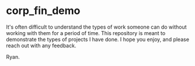 # corp_fin_demo

It's often difficult to understand the types of work someone can do without working with them for a period of time. This repository is meant to demonstrate the types of projects I have done. I hope you enjoy, and please reach out with any feedback. 

Ryan.
